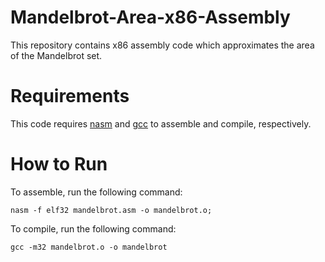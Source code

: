 # Mandelbrot-Area-x86-Assembly
This repository contains x86 assembly code which approximates the area of the Mandelbrot set.

# Requirements
This code requires [nasm](https://www.nasm.us/) and [gcc](https://gcc.gnu.org/) to assemble and compile, respectively.

# How to Run
To assemble, run the following command:
```
nasm -f elf32 mandelbrot.asm -o mandelbrot.o;
```

To compile, run the following command:
```
gcc -m32 mandelbrot.o -o mandelbrot
```

